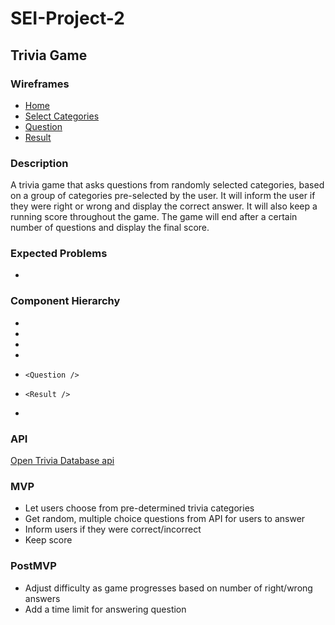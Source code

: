 # SEI-Project-2

## Trivia Game

### Wireframes
- [Home](/images/home.png)
- [Select Categories](/images/categories.png)
- [Question](/images/question.png)
- [Result](/images/result.png)

### Description
A trivia game that asks questions from randomly selected categories, based on a group of categories pre-selected by the user. It will inform the user if they were right or wrong and display the correct answer. It will also keep a running score throughout the game. The game will end after a certain number of questions and display the final score.

### Expected Problems
- 


### Component Hierarchy
- <App />
-   <SelectCategories />
-   <StartGame />
-   <Display />
-     <Question />
-     <Result />
-   <EndGame />

### API
[Open Trivia Database api](https://opentdb.com/api_config.php)

### MVP
- Let users choose from pre-determined trivia categories
- Get random, multiple choice questions from API for users to answer
- Inform users if they were correct/incorrect
- Keep score
### PostMVP
- Adjust difficulty as game progresses based on number of right/wrong answers
- Add a time limit for answering question

